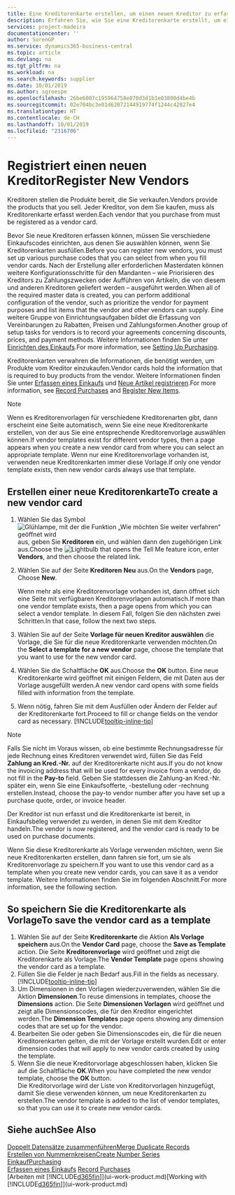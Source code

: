 ```yaml
---
title: Eine Kreditorenkarte erstellen, um einen neuen Kreditor zu erfassen | Microsoft Docs
description: Erfahren Sie, wie Sie eine Kreditorenkarte erstellt, um einen neuen Kreditor oder einem Lieferanten zu erfassen.
services: project-madeira
documentationcenter: ''
author: SorenGP
ms.service: dynamics365-business-central
ms.topic: article
ms.devlang: na
ms.tgt_pltfrm: na
ms.workload: na
ms.search.keywords: supplier
ms.date: 10/01/2019
ms.author: sgroespe
ms.openlocfilehash: 26be6007c195964758e070d3d1b1e03800d4be4b
ms.sourcegitcommit: 02e704bc3e01d62072144919774f1244c42827e4
ms.translationtype: HT
ms.contentlocale: de-CH
ms.lasthandoff: 10/01/2019
ms.locfileid: "2316706"
---
```

# <a name="register-new-vendors"></a><span data-ttu-id="17dfa-103">Registriert einen neuen Kreditor</span><span class="sxs-lookup"><span data-stu-id="17dfa-103">Register New Vendors</span></span>
<span data-ttu-id="17dfa-104">Kreditoren stellen die Produkte bereit, die Sie verkaufen.</span><span class="sxs-lookup"><span data-stu-id="17dfa-104">Vendors provide the products that you sell.</span></span> <span data-ttu-id="17dfa-105">Jeder Kreditor, von dem Sie kaufen, muss als Kreditorenkarte erfasst werden.</span><span class="sxs-lookup"><span data-stu-id="17dfa-105">Each vendor that you purchase from must be registered as a vendor card.</span></span>

<span data-ttu-id="17dfa-106">Bevor Sie neue Kreditoren erfassen können, müssen Sie verschiedene Einkaufscodes einrichten, aus denen Sie auswählen können, wenn Sie Kreditorenkarten ausfüllen.</span><span class="sxs-lookup"><span data-stu-id="17dfa-106">Before you can register new vendors, you must set up various purchase codes that you can select from when you fill vendor cards.</span></span> <span data-ttu-id="17dfa-107">Nach der Erstellung aller erforderlichen Masterdaten können weitere Konfigurationsschritte für den Mandanten – wie Priorisieren des Kreditors zu Zahlungszwecken oder Aufführen von Artikeln, die von diesem und anderen Kreditoren geliefert werden – ausgeführt werden.</span><span class="sxs-lookup"><span data-stu-id="17dfa-107">When all of the required master data is created, you can perform additional configuration of the vendor, such as prioritize the vendor for payment purposes and list items that the vendor and other vendors can supply.</span></span> <span data-ttu-id="17dfa-108">Eine weitere Gruppe von Einrichtungsaufgaben bildet die Erfassung von Vereinbarungen zu Rabatten, Preisen und Zahlungsformen.</span><span class="sxs-lookup"><span data-stu-id="17dfa-108">Another group of setup tasks for vendors is to record your agreements concerning discounts, prices, and payment methods.</span></span> <span data-ttu-id="17dfa-109">Weitere Informationen finden Sie unter [Einrichten des Einkaufs](purchasing-setup-purchasing.md).</span><span class="sxs-lookup"><span data-stu-id="17dfa-109">For more information, see [Setting Up Purchasing](purchasing-setup-purchasing.md).</span></span>

<span data-ttu-id="17dfa-110">Kreditorenkarten verwahren die Informationen, die benötigt werden, um Produkte vom Kreditor einzukaufen.</span><span class="sxs-lookup"><span data-stu-id="17dfa-110">Vendor cards hold the information that is required to buy products from the vendor.</span></span> <span data-ttu-id="17dfa-111">Weitere Informationen finden Sie unter [Erfassen eines Einkaufs](purchasing-how-record-purchases.md) und [Neue Artikel registrieren](inventory-how-register-new-items.md).</span><span class="sxs-lookup"><span data-stu-id="17dfa-111">For more information, see [Record Purchases](purchasing-how-record-purchases.md) and [Register New Items](inventory-how-register-new-items.md).</span></span>

> [!NOTE]  
>   <span data-ttu-id="17dfa-112">Wenn es Kreditorenvorlagen für verschiedene Kreditorenarten gibt, dann erscheint eine Seite automatisch, wenn Sie eine neue Kreditorenkarte erstellen, von der aus Sie eine entsprechende Kreditorenvorlage auswählen können.</span><span class="sxs-lookup"><span data-stu-id="17dfa-112">If vendor templates exist for different vendor types, then a page appears when you create a new vendor card from where you can select an appropriate template.</span></span> <span data-ttu-id="17dfa-113">Wenn nur eine Kreditorenvorlage vorhanden ist, verwenden neue Kreditorenkarten immer diese Vorlage.</span><span class="sxs-lookup"><span data-stu-id="17dfa-113">If only one vendor template exists, then new vendor cards always use that template.</span></span>

## <a name="to-create-a-new-vendor-card"></a><span data-ttu-id="17dfa-114">Erstellen einer neue Kreditorenkarte</span><span class="sxs-lookup"><span data-stu-id="17dfa-114">To create a new vendor card</span></span>
1. <span data-ttu-id="17dfa-115">Wählen Sie das Symbol ![Glühlampe, mit der die Funktion „Wie möchten Sie weiter verfahren“ geöffnet wird](media/ui-search/search_small.png "Wie möchten Sie weiter verfahren?") aus, geben Sie **Kreditoren** ein, und wählen dann den zugehörigen Link aus.</span><span class="sxs-lookup"><span data-stu-id="17dfa-115">Choose the ![Lightbulb that opens the Tell Me feature](media/ui-search/search_small.png "Tell me what you want to do") icon, enter **Vendors**, and then choose the related link.</span></span>  
2. <span data-ttu-id="17dfa-116">Wählen Sie auf der Seite **Kreditoren** **Neu** aus.</span><span class="sxs-lookup"><span data-stu-id="17dfa-116">On the **Vendors** page, Choose **New**.</span></span>

    <span data-ttu-id="17dfa-117">Wenn mehr als eine Kreditorenvorlage vorhanden ist, dann öffnet sich eine Seite mit verfügbaren Kreditorenvorlagen automatisch.</span><span class="sxs-lookup"><span data-stu-id="17dfa-117">If more than one vendor template exists, then a page opens from which you can select a vendor template.</span></span> <span data-ttu-id="17dfa-118">In diesem Fall, folgen Sie den nächsten zwei Schritten.</span><span class="sxs-lookup"><span data-stu-id="17dfa-118">In that case, follow the next two steps.</span></span>
3. <span data-ttu-id="17dfa-119">Wählen Sie auf der Seite **Vorlage für neuen Kreditor auswählen** die Vorlage, die Sie für die neue Kreditorenkarte verwenden möchten.</span><span class="sxs-lookup"><span data-stu-id="17dfa-119">On the **Select a template for a new vendor** page, choose the template that you want to use for the new vendor card.</span></span>
4. <span data-ttu-id="17dfa-120">Wählen Sie die Schaltfläche **OK** aus.</span><span class="sxs-lookup"><span data-stu-id="17dfa-120">Choose the **OK** button.</span></span> <span data-ttu-id="17dfa-121">Eine neue Kreditorenkarte wird geöffnet mit einigen Feldern, die mit Daten aus der Vorlage ausgefüllt werden.</span><span class="sxs-lookup"><span data-stu-id="17dfa-121">A new vendor card opens with some fields filled with information from the template.</span></span>
5. <span data-ttu-id="17dfa-122">Wenn nötig, fahren Sie mit dem Ausfüllen oder Ändern der Felder auf der Kreditorenkarte fort.</span><span class="sxs-lookup"><span data-stu-id="17dfa-122">Proceed to fill or change fields on the vendor card as necessary.</span></span> [!INCLUDE[tooltip-inline-tip](includes/tooltip-inline-tip_md.md)]

> [!NOTE]  
>   <span data-ttu-id="17dfa-123">Falls Sie nicht im Voraus wissen, ob eine bestimmte Rechnungsadresse für jede Rechnung eines Kreditoren verwendet wird, füllen Sie das Feld **Zahlung an Kred.-Nr.** auf der Kreditorenkarte nicht aus.</span><span class="sxs-lookup"><span data-stu-id="17dfa-123">If you do not know the invoicing address that will be used for every invoice from a vendor, do not fill in the **Pay-to** field.</span></span> <span data-ttu-id="17dfa-124">Geben Sie stattdessen die Zahlung-an Kred.-Nr. später ein, wenn Sie eine Einkaufsofferte, -bestellung oder -rechnung erstellen.</span><span class="sxs-lookup"><span data-stu-id="17dfa-124">Instead, choose the pay-to vendor number after you have set up a purchase quote, order, or invoice header.</span></span>

<span data-ttu-id="17dfa-125">Der Kreditor ist nun erfasst und die Kreditorenkarte ist bereit, in Einkaufsbeleg verwendet zu werden, in denen Sie mit dem Kreditor handeln.</span><span class="sxs-lookup"><span data-stu-id="17dfa-125">The vendor is now registered, and the vendor card is ready to be used on purchase documents.</span></span>

<span data-ttu-id="17dfa-126">Wenn Sie diese Kreditorenkarte als Vorlage verwenden möchten, wenn Sie neue Kreditorenkarten erstellen, dann fahren sie fort, um sie als Kreditorenvorlage zu speichern.</span><span class="sxs-lookup"><span data-stu-id="17dfa-126">If you want to use this vendor card as a template when you create new vendor cards, you can save it as a vendor template.</span></span> <span data-ttu-id="17dfa-127">Weitere Informationen finden Sie im folgenden Abschnitt.</span><span class="sxs-lookup"><span data-stu-id="17dfa-127">For more information, see the following section.</span></span>

## <a name="to-save-the-vendor-card-as-a-template"></a><span data-ttu-id="17dfa-128">So speichern Sie die Kreditorenkarte als Vorlage</span><span class="sxs-lookup"><span data-stu-id="17dfa-128">To save the vendor card as a template</span></span>
1. <span data-ttu-id="17dfa-129">Wählen Sie auf der Seite **Kreditorenkarte** die Aktion **Als Vorlage speichern** aus.</span><span class="sxs-lookup"><span data-stu-id="17dfa-129">On the **Vendor Card** page, choose the **Save as Template** action.</span></span> <span data-ttu-id="17dfa-130">Die Seite **Kreditorenvorlage** wird geöffnet und zeigt die Kreditorenkarte als Vorlage.</span><span class="sxs-lookup"><span data-stu-id="17dfa-130">The **Vendor Template** page opens showing the vendor card as a template.</span></span>
2. <span data-ttu-id="17dfa-131">Füllen Sie die Felder je nach Bedarf aus.</span><span class="sxs-lookup"><span data-stu-id="17dfa-131">Fill in the fields as necessary.</span></span> [!INCLUDE[tooltip-inline-tip](includes/tooltip-inline-tip_md.md)]
3. <span data-ttu-id="17dfa-132">Um Dimensionen in den Vorlagen wiederzuverwenden, wählen Sie die Aktion **Dimensionen**.</span><span class="sxs-lookup"><span data-stu-id="17dfa-132">To reuse dimensions in templates, choose the **Dimensions** action.</span></span> <span data-ttu-id="17dfa-133">Die Seite **Dimensionen Vorlagen** wird geöffnet und zeigt alle Dimensionscodes, die für den Kreditor eingerichtet werden.</span><span class="sxs-lookup"><span data-stu-id="17dfa-133">The **Dimension Templates** page opens showing any dimension codes that are set up for the vendor.</span></span>
4. <span data-ttu-id="17dfa-134">Bearbeiten Sie oder geben Sie Dimensionscodes ein, die für die neuen Kreditorenkarten gelten, die mit der Vorlage erstellt wurden.</span><span class="sxs-lookup"><span data-stu-id="17dfa-134">Edit or enter dimension codes that will apply to new vendor cards created by using the template.</span></span>
5. <span data-ttu-id="17dfa-135">Wenn Sie die neue Kreditorvorlage abgeschlossen haben, klicken Sie auf die Schaltfläche **OK**.</span><span class="sxs-lookup"><span data-stu-id="17dfa-135">When you have completed the new vendor template, choose the **OK** button.</span></span>  
   <span data-ttu-id="17dfa-136">Die Kreditorvorlage wird der Liste von Kreditorvorlagen hinzugefügt, damit Sie diese verwenden können, um neue Kreditorenkarten zu erstellen.</span><span class="sxs-lookup"><span data-stu-id="17dfa-136">The vendor template is added to the list of vendor templates, so that you can use it to create new vendor cards.</span></span>

## <a name="see-also"></a><span data-ttu-id="17dfa-137">Siehe auch</span><span class="sxs-lookup"><span data-stu-id="17dfa-137">See Also</span></span>
[<span data-ttu-id="17dfa-138">Doppelt Datensätze zusammenführen</span><span class="sxs-lookup"><span data-stu-id="17dfa-138">Merge Duplicate Records</span></span>](sales-how-merge-duplicate-records.md)  
[<span data-ttu-id="17dfa-139">Erstellen von Nummernkreisen</span><span class="sxs-lookup"><span data-stu-id="17dfa-139">Create Number Series</span></span>](ui-create-number-series.md)  
[<span data-ttu-id="17dfa-140">Einkauf</span><span class="sxs-lookup"><span data-stu-id="17dfa-140">Purchasing</span></span>](purchasing-manage-purchasing.md)  
<span data-ttu-id="17dfa-141">[Erfassen eines Einkaufs](purchasing-how-record-purchases.md) </span><span class="sxs-lookup"><span data-stu-id="17dfa-141">[Record Purchases](purchasing-how-record-purchases.md) </span></span>  
<span data-ttu-id="17dfa-142">[Arbeiten mit [!INCLUDE[d365fin](includes/d365fin_md.md)]](ui-work-product.md)</span><span class="sxs-lookup"><span data-stu-id="17dfa-142">[Working with [!INCLUDE[d365fin](includes/d365fin_md.md)]](ui-work-product.md)</span></span>  
